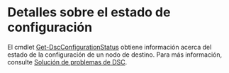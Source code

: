 # Detalles sobre el estado de configuración

El cmdlet [Get-DscConfigurationStatus](https://technet.microsoft.com/library/mt517868.aspx) obtiene información acerca del estado de la configuración de un nodo de destino. Para más información, consulte [Solución de problemas de DSC](https://msdn.microsoft.com/powershell/dsc/troubleshooting).

<!--HONumber=Jul16_HO1-->



